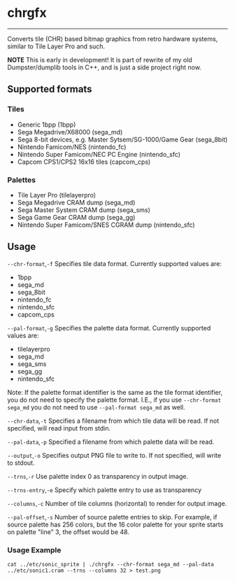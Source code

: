 # chrgfx
---
Converts tile (CHR) based bitmap graphics from retro hardware systems, similar to Tile Layer Pro and such.

**NOTE**
This is early in development! It is part of rewrite of my old Dumpster/dumplib tools in C++, and is just a side project right now.

## Supported formats
### Tiles
- Generic 1bpp (1bpp)
- Sega Megadrive/X68000 (sega_md)
- Sega 8-bit devices, e.g. Master Sytsem/SG-1000/Game Gear (sega_8bit)
- Nintendo Famicom/NES (nintendo_fc)
- Nintendo Super Famicom/NEC PC Engine (nintendo_sfc)
- Capcom CPS1/CPS2 16x16 tiles (capcom_cps)

### Palettes
- Tile Layer Pro (tilelayerpro)
- Sega Megadrive CRAM dump (sega_md)
- Sega Master System CRAM dump (sega_sms)
- Sega Game Gear CRAM dump (sega_gg)
- Nintendo Super Famicom/SNES CGRAM dump (nintendo_sfc)

## Usage
```--chr-format```,```-f```
Specifies tile data format. Currently supported values are:
- 1bpp
- sega_md
- sega_8bit
- nintendo_fc
- nintendo_sfc
- capcom_cps

```--pal-format```,```-g```
Specifies the palette data format. Currently supported values are:
- tilelayerpro
- sega_md
- sega_sms
- sega_gg
- nintendo_sfc

Note: If the palette format identifier is the same as the tile format identifier, you do not need to specify the palette format. I.E., if you use ```--chr-format sega_md``` you do not need to use ```--pal-format sega_md``` as well.

```--chr-data```,```-t```
Specifies a filename from which tile data will be read. If not specified, will read input from stdin.

```--pal-data```,```-p```
Specified a filename from which palette data will be read.

```--output```,```-o```
Specifies output PNG file to write to. If not specified, will write to stdout.

```--trns```,```-r```
Use palette index 0 as transparency in output image.

```--trns-entry```,```-e```
Specify which palette entry to use as transparency

```--columns```,```-c```
Number of tile columns (horizontal) to render for output image.

```--pal-offset```,```-s```
Number of source palette entries to skip. For example, if source palette has 256 colors, but the 16 color palette for your sprite starts on palette "line" 3, the offset would be 48.

### Usage Example
    cat ../etc/sonic_sprite | ./chrgfx --chr-format sega_md --pal-data ../etc/sonic1.cram --trns --columns 32 > test.png

##